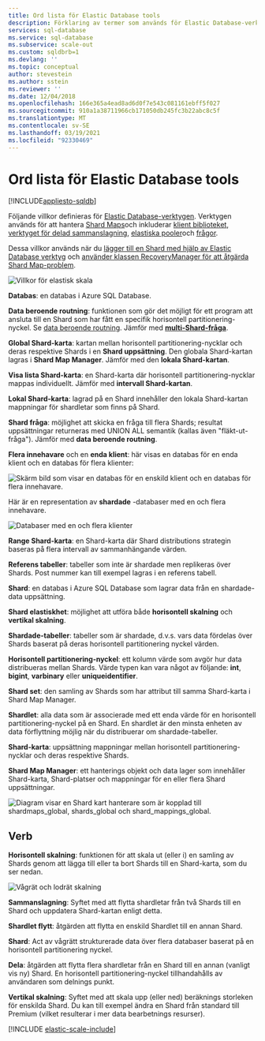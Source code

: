 ```yaml
---
title: Ord lista för Elastic Database tools
description: Förklaring av termer som används för Elastic Database-verktyg
services: sql-database
ms.service: sql-database
ms.subservice: scale-out
ms.custom: sqldbrb=1
ms.devlang: ''
ms.topic: conceptual
author: stevestein
ms.author: sstein
ms.reviewer: ''
ms.date: 12/04/2018
ms.openlocfilehash: 166e365a4ead8ad6d0f7e543c081161ebff5f027
ms.sourcegitcommit: 910a1a38711966cb171050db245fc3b22abc8c5f
ms.translationtype: MT
ms.contentlocale: sv-SE
ms.lasthandoff: 03/19/2021
ms.locfileid: "92330469"
---
```

# <a name="elastic-database-tools-glossary"></a>Ord lista för Elastic Database tools
[!INCLUDE[appliesto-sqldb](../includes/appliesto-sqldb.md)]

Följande villkor definieras för [Elastic Database-verktygen](elastic-scale-introduction.md). Verktygen används för att hantera [Shard Maps](elastic-scale-shard-map-management.md)och inkluderar [klient biblioteket](elastic-database-client-library.md), [verktyget för delad sammanslagning](elastic-scale-overview-split-and-merge.md), [elastiska pooler](elastic-pool-overview.md)och [frågor](elastic-query-overview.md). 

Dessa villkor används när du [lägger till en Shard med hjälp av Elastic Database verktyg](elastic-scale-add-a-shard.md) och [använder klassen RecoveryManager för att åtgärda Shard Map-problem](elastic-database-recovery-manager.md).

![Villkor för elastisk skala][1]

**Databas**: en databas i Azure SQL Database. 

**Data beroende routning**: funktionen som gör det möjligt för ett program att ansluta till en Shard som har fått en specifik horisontell partitionering-nyckel. Se [data beroende routning](elastic-scale-data-dependent-routing.md). Jämför med **[multi-Shard-fråga](elastic-scale-multishard-querying.md)**.

**Global Shard-karta**: kartan mellan horisontell partitionering-nycklar och deras respektive Shards i en **Shard uppsättning**. Den globala Shard-kartan lagras i **Shard Map Manager**. Jämför med den **lokala Shard-kartan**.

**Visa lista Shard-karta**: en Shard-karta där horisontell partitionering-nycklar mappas individuellt. Jämför med **intervall Shard-kartan**.   

**Lokal Shard-karta**: lagrad på en Shard innehåller den lokala Shard-kartan mappningar för shardletar som finns på Shard.

**Shard fråga**: möjlighet att skicka en fråga till flera Shards; resultat uppsättningar returneras med UNION ALL semantik (kallas även "fläkt-ut-fråga"). Jämför med **data beroende routning**.

**Flera innehavare** och en **enda klient**: här visas en databas för en enda klient och en databas för flera klienter:

![Skärm bild som visar en databas för en enskild klient och en databas för flera innehavare.](./media/elastic-scale-glossary/multi-single-simple.png)

Här är en representation av **shardade** -databaser med en och flera innehavare. 

![Databaser med en och flera klienter](./media/elastic-scale-glossary/shards-single-multi.png)

**Range Shard-karta**: en Shard-karta där Shard distributions strategin baseras på flera intervall av sammanhängande värden. 

**Referens tabeller**: tabeller som inte är shardade men replikeras över Shards. Post nummer kan till exempel lagras i en referens tabell. 

**Shard**: en databas i Azure SQL Database som lagrar data från en shardade-data uppsättning. 

**Shard elastiskhet**: möjlighet att utföra både **horisontell skalning** och **vertikal skalning**.

**Shardade-tabeller**: tabeller som är shardade, d.v.s. vars data fördelas över Shards baserat på deras horisontell partitionering nyckel värden. 

**Horisontell partitionering-nyckel**: ett kolumn värde som avgör hur data distribueras mellan Shards. Värde typen kan vara något av följande: **int**, **bigint**, **varbinary** eller **uniqueidentifier**. 

**Shard set**: den samling av Shards som har attribut till samma Shard-karta i Shard Map Manager.  

**Shardlet**: alla data som är associerade med ett enda värde för en horisontell partitionering-nyckel på en Shard. En shardlet är den minsta enheten av data förflyttning möjlig när du distribuerar om shardade-tabeller. 

**Shard-karta**: uppsättning mappningar mellan horisontell partitionering-nycklar och deras respektive Shards.

**Shard Map Manager**: ett hanterings objekt och data lager som innehåller Shard-karta, Shard-platser och mappningar för en eller flera Shard uppsättningar.

![Diagram visar en Shard kart hanterare som är kopplad till shardmaps_global, shards_global och shard_mappings_global.][2]

## <a name="verbs"></a>Verb
**Horisontell skalning**: funktionen för att skala ut (eller i) en samling av Shards genom att lägga till eller ta bort Shards till en Shard-karta, som du ser nedan.

![Vågrät och lodrät skalning][3]

**Sammanslagning**: Syftet med att flytta shardletar från två Shards till en Shard och uppdatera Shard-kartan enligt detta.

**Shardlet flytt**: åtgärden att flytta en enskild Shardlet till en annan Shard. 

**Shard**: Act av vågrätt strukturerade data över flera databaser baserat på en horisontell partitionering nyckel.

**Dela**: åtgärden att flytta flera shardletar från en Shard till en annan (vanligt vis ny) Shard. En horisontell partitionering-nyckel tillhandahålls av användaren som delnings punkt.

**Vertikal skalning**: Syftet med att skala upp (eller ned) beräknings storleken för enskilda Shard. Du kan till exempel ändra en Shard från standard till Premium (vilket resulterar i mer data bearbetnings resurser). 

[!INCLUDE [elastic-scale-include](../../../includes/elastic-scale-include.md)]

<!--Image references-->
[1]: ./media/elastic-scale-glossary/glossary.png
[2]: ./media/elastic-scale-glossary/mappings.png
[3]: ./media/elastic-scale-glossary/h_versus_vert.png

